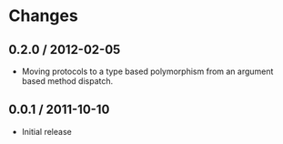 # Changes #

## 0.2.0 / 2012-02-05

  - Moving protocols to a type based polymorphism from an argument based method
    dispatch.

## 0.0.1 / 2011-10-10

  - Initial release
